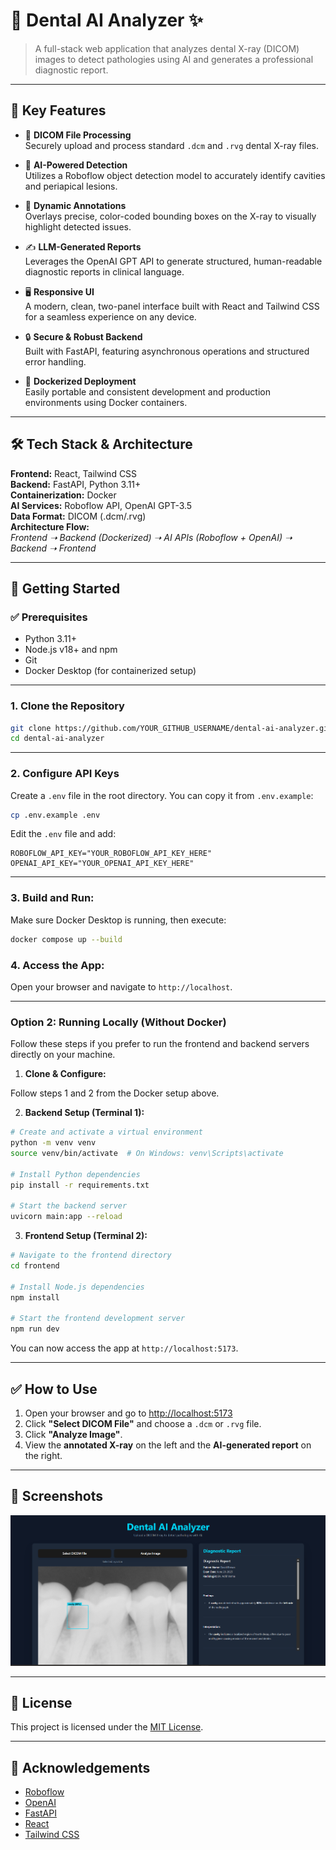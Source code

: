# 🦷 Dental AI Analyzer ✨

> A full-stack web application that analyzes dental X-ray (DICOM) images to detect pathologies using AI and generates a professional diagnostic report.

---

## 🌟 Key Features

- 🦷 **DICOM File Processing**  
  Securely upload and process standard `.dcm` and `.rvg` dental X-ray files.

- 🤖 **AI-Powered Detection**  
  Utilizes a Roboflow object detection model to accurately identify cavities and periapical lesions.

- 🎨 **Dynamic Annotations**  
  Overlays precise, color-coded bounding boxes on the X-ray to visually highlight detected issues.

- ✍️ **LLM-Generated Reports**  
  Leverages the OpenAI GPT API to generate structured, human-readable diagnostic reports in clinical language.

- 🖥️ **Responsive UI**  
  A modern, clean, two-panel interface built with React and Tailwind CSS for a seamless experience on any device.

- 🔒 **Secure & Robust Backend**  
  Built with FastAPI, featuring asynchronous operations and structured error handling.
  
- 🐳 **Dockerized Deployment**  
  Easily portable and consistent development and production environments using Docker containers.
  
---

## 🛠️ Tech Stack & Architecture

**Frontend:** React, Tailwind CSS  
**Backend:** FastAPI, Python 3.11+  
**Containerization:** Docker   
**AI Services:** Roboflow API, OpenAI GPT-3.5  
**Data Format:** DICOM (.dcm/.rvg)  
**Architecture Flow:**  
*Frontend ➝ Backend (Dockerized) ➝ AI APIs (Roboflow + OpenAI) ➝ Backend ➝ Frontend*



---

## 🚀 Getting Started

### ✅ Prerequisites

- Python 3.11+
- Node.js v18+ and npm
- Git
- Docker Desktop (for containerized setup)

---

### 1. Clone the Repository

```bash
git clone https://github.com/YOUR_GITHUB_USERNAME/dental-ai-analyzer.git
cd dental-ai-analyzer
```

---

### 2. Configure API Keys

Create a `.env` file in the root directory. You can copy it from `.env.example`:

```bash
cp .env.example .env
```

Edit the `.env` file and add:

```env
ROBOFLOW_API_KEY="YOUR_ROBOFLOW_API_KEY_HERE"
OPENAI_API_KEY="YOUR_OPENAI_API_KEY_HERE"
```

---

### 3. **Build and Run:**

Make sure Docker Desktop is running, then execute:
```bash
docker compose up --build
```

### 4. **Access the App:**

Open your browser and navigate to `http://localhost`.

---

### Option 2: Running Locally (Without Docker)
Follow these steps if you prefer to run the frontend and backend servers directly on your machine.

1. **Clone & Configure:**

Follow steps 1 and 2 from the Docker setup above.

2. **Backend Setup (Terminal 1):**
```bash
# Create and activate a virtual environment
python -m venv venv
source venv/bin/activate  # On Windows: venv\Scripts\activate

# Install Python dependencies
pip install -r requirements.txt

# Start the backend server
uvicorn main:app --reload
```

3. **Frontend Setup (Terminal 2):**
```bash
# Navigate to the frontend directory
cd frontend

# Install Node.js dependencies
npm install

# Start the frontend development server
npm run dev
```

You can now access the app at `http://localhost:5173`.

---

## ✅ How to Use

1. Open your browser and go to [http://localhost:5173](http://localhost:5173)
2. Click **"Select DICOM File"** and choose a `.dcm` or `.rvg` file.
3. Click **"Analyze Image"**.
4. View the **annotated X-ray** on the left and the **AI-generated report** on the right.

---

## 📸 Screenshots
![App screenshot](./frontend/readme%20images/1.png)

---

## 📄 License

This project is licensed under the [MIT License](LICENSE).

---

## 🙏 Acknowledgements

- [Roboflow](https://roboflow.com)
- [OpenAI](https://openai.com)
- [FastAPI](https://fastapi.tiangolo.com)
- [React](https://react.dev)
- [Tailwind CSS](https://tailwindcss.com)
